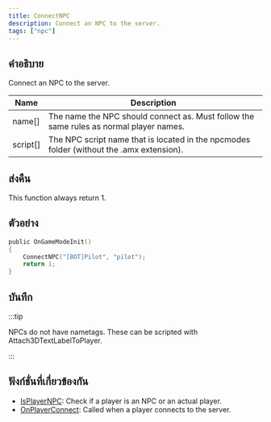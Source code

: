 ```yaml
---
title: ConnectNPC
description: Connect an NPC to the server.
tags: ["npc"]
---
```


## คำอธิบาย

Connect an NPC to the server.

| Name     | Description                                                                              |
| -------- | ---------------------------------------------------------------------------------------- |
| name[]   | The name the NPC should connect as. Must follow the same rules as normal player names.   |
| script[] | The NPC script name that is located in the npcmodes folder (without the .amx extension). |

## ส่งคืน

This function always return 1.

## ตัวอย่าง

```c
public OnGameModeInit()
{
    ConnectNPC("[BOT]Pilot", "pilot");
    return 1;
}
```

## บันทึก

:::tip

NPCs do not have nametags. These can be scripted with Attach3DTextLabelToPlayer.

:::

## ฟังก์ชั่นที่เกี่ยวข้องกัน

- [IsPlayerNPC](../../scripting/functions/IsPlayerNPC.md): Check if a player is an NPC or an actual player.
- [OnPlayerConnect](../../scripting/callbacks/OnPlayerConnect.md): Called when a player connects to the server.
